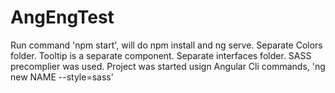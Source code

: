 # AngEngTest

Run command 'npm start', will do npm install and ng serve.
Separate Colors folder.
Tooltip is a separate component.
Separate interfaces folder.
SASS precomplier was used.
Project was started usign Angular Cli commands, 'ng new NAME --style=sass'